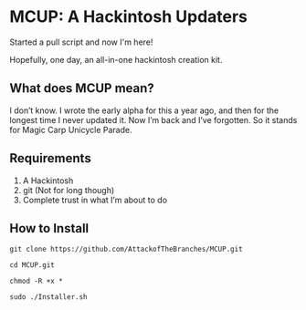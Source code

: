 # MCUP: A Hackintosh Updaters

Started a pull script and now I'm here!

Hopefully, one day, an all-in-one hackintosh creation kit.

## What does MCUP mean?

I don’t know. I wrote the early alpha for this a year ago, and then for the longest time I never updated it. Now I’m back and I’ve forgotten. So it stands for Magic Carp Unicycle Parade.

## Requirements

1. A Hackintosh
2. git (Not for long though)
3. Complete trust in what I’m about to do


## How to Install

```
git clone https://github.com/AttackofTheBranches/MCUP.git

cd MCUP.git

chmod -R +x *

sudo ./Installer.sh

```
